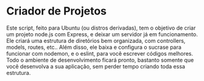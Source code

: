 # Criador de Projetos 
Este script, feito para Ubuntu (ou distros derivadas), tem o objetivo de criar um projeto node.js com Express, e deixar um servidor já em funcionamento. Ele criará uma estrutura de diretórios bem organizada, com controllers, models, routes, etc.. Além disso, ele baixa e configura o sucrase para funcionar com nodemon, e o eslint, para você escrever códigos melhores. Todo o ambiente de desenvolvimento ficará pronto, bastanto somente que você desenvolva a sua aplicação, sem perder tempo criando toda essa estrutura. 

